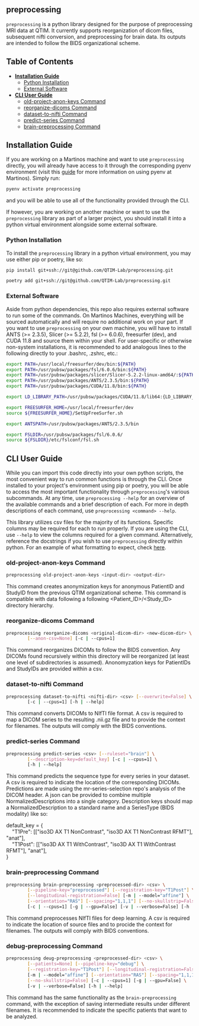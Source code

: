 ## preprocessing
`preprocessing` is a python library designed for the purpose of preprocessing MRI data at QTIM. It currently supports reorganization of dicom files, subsequent nifti conversion, and preprocessing for brain data. Its outputs are intended to follow the BIDS organizational scheme.

## Table of Contents
* **[Installation Guide](#installation-guide)**
   * [Python Installation](#python-installation)
   * [External Software](#external-software)
* **[CLI User Guide](#cli-user-guide)**
   * [old-project-anon-keys Command](#old-project-anon-keys-command)
   * [reorganize-dicoms Command](#reorganize-dicoms-command)
   * [dataset-to-nifti Command](#dataset-to-nifti-command)
   * [predict-series Command](#predict-series-command)
   * [brain-preprocessing Command](#brain-preprocessing-command)

## Installation Guide
If you are working on a Martinos machine and want to use `preprocessing` directly, you will already have access to it through the corresponding pyenv environment (visit this [guide](https://github.com/QTIM-Lab/qtim-standards/blob/main/environment_setup.md) for more information on using pyenv at Martinos). Simply run: 
```bash
pyenv activate preprocessing
```
and you will be able to use all of the functionality provided through the CLI.

If however, you are working on another machine or want to use the `preprocessing` library as part of a larger project, you should install it into a python virtual environment alongside some external software. 

### Python Installation
To install the `preprocessing` library in a python virtual environment, you may use either pip or poetry, like so:
```bash
pip install git+ssh://git@github.com/QTIM-Lab/preprocessing.git
```

```bash
poetry add git+ssh://git@github.com/QTIM-Lab/preprocessing.git
```

### External Software
Aside from python dependencies, this repo also requires external software to run some of the commands. On Martinos Machines, everything will be sourced automatically and will require no additional work on your part. If you want to use `preprocessing` on your own machine, you will have to install ANTS (>= 2.3.5), Slicer (>= 5.2.2), fsl (>= 6.0.6), freesurfer (dev), and CUDA 11.8 and source them within your shell. For user-specific or otherwise non-system installations, it is recommended to add analogous lines to the following directly to your .bashrc, .zshrc, etc.:
```bash
export PATH=/usr/local/freesurfer/dev/bin:${PATH}
export PATH=/usr/pubsw/packages/fsl/6.0.6/bin:${PATH}
export PATH=/usr/pubsw/packages/slicer/Slicer-5.2.2-linux-amd64/:${PATH}
export PATH=/usr/pubsw/packages/ANTS/2.3.5/bin:${PATH}
export PATH=/usr/pubsw/packages/CUDA/11.8/bin:${PATH}

export LD_LIBRARY_PATH=/usr/pubsw/packages/CUDA/11.8/lib64:{LD_LIBRARY_PATH}

export FREESURFER_HOME=/usr/local/freesurfer/dev
source ${FREESURFER_HOME}/SetUpFreeSurfer.sh

export ANTSPATH=/usr/pubsw/packages/ANTS/2.3.5/bin

export FSLDIR=/usr/pubsw/packages/fsl/6.0.6/
source ${FSLDIR}/etc/fslconf/fsl.sh
```

## CLI User Guide
While you can import this code directly into your own python scripts, the most convenient way to run common functions is through the CLI. Once installed to your project's environment using pip or poetry, you will be able to access the most important functionality through `preprocessing`'s various subcommands. At any time, use `preprocessing --help` for an overview of the available commands and a brief description of each. For more in depth descriptions of each command, use `preprocessing <command> --help`.

This library utilizes csv files for the majority of its functions. Specific columns may be required for each to run properly. If you are using the CLI, use `--help` to view the columns required for a given command. Alternatively, reference the docstrings if you wish to use `preprocessing` directly within python. For an example of what formatting to expect, check [here](example.csv).

### old-project-anon-keys Command
```bash
preprocessing old-project-anon-keys <input-dir> <output-dir>
```
This command creates anonymization keys for anonymous PatientID and StudyID from the previous QTIM organizational scheme. This command is compatible with data following a following <Patient_ID>/<Study_ID> directory hierarchy.

### reorganize-dicoms Command
```bash
preprocessing reorganize-dicoms <original-dicom-dir> <new-dicom-dir> \
        [--anon-csv=None] [-c | --cpus=1]
```
This command reorganizes DICOMs to follow the BIDS convention. Any DICOMs found recursively within this directory will be reorganized (at least one level of subdirectories is assumed). Anonomyzation keys for PatientIDs and StudyIDs are provided within a csv.

### dataset-to-nifti Command
```bash
preprocessing dataset-to-nifti <nifti-dir> <csv> [--overwrite=False] \
        [-c | --cpus=1] [-h | --help]
```
This command converts DICOMs to NIfTI file format. A csv is required to map a DICOM series to the resulting .nii.gz file and to provide the context for filenames. The outputs will comply with the BIDS conventions.

### predict-series Command
```bash
preprocessing predict-series <csv> [--ruleset="brain"] \
        [--description-key=default_key] [-c | --cpus=1] \
        [-h | --help]
```
This command predicts the sequence type for every series in your dataset. A csv is required to indicate the location of the corresponding DICOMs. Predictions are made using the mr-series-selection repo's analysis of the DICOM header. A json can be provided to combine multiple NormalizedDescriptions into a single category.
Description keys should map a NormalizedDescription to a standard name and a SeriesType (BIDS modality) like so:

default_key = {\
&nbsp;&nbsp;&nbsp;&nbsp;"T1Pre": [["iso3D AX T1 NonContrast", "iso3D AX T1 NonContrast RFMT"], "anat"],\
&nbsp;&nbsp;&nbsp;&nbsp;"T1Post": [["iso3D AX T1 WithContrast", "iso3D AX T1 WithContrast RFMT"], "anat"],\
}

### brain-preprocessing Command
```bash
preprocessing brain-preprocessing <preprocessed-dir> <csv> \
        [--pipeline-key="preprocessed"] [--registration-key="T1Post"] \
        [--longitudinal-registration=False] [-m | --model="affine"] \
        [--orientation="RAS"] [--spacing="1,1,1"] [--no-skullstrip=False] \
        [-c | --cpus=1] [-g | --gpu=False] [-v | --verbose=False] [-h | --help]
```
This command preprocesses NIfTI files for deep learning. A csv is required to indicate the location of source files and to procide the context for filenames. The outputs will comply with BIDS conventions.

### debug-preprocessing Command
```bash
preprocessing deug-preprocessing <preprocessed-dir> <csv> \
        [--patients=None] [--pipeline-key="debug"] \
        [--registration-key="T1Post"] [--longitudinal-registration=False] \
        [-m | --model="affine"] [--orientation="RAS"] [--spacing="1,1,1"] \
        [--no-skullstrip=False] [-c | --cpus=1] [-g | --gpu=False] \
        [-v | --verbose=False] [-h | --help]
```
This command has the same functionality as the `brain-preprocessing` command, with the exception of saving intermediate results under different filenames. It is recommended to indicate the specific patients that want to be analyzed.
